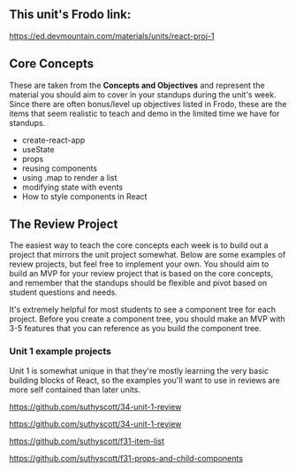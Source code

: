 ## This unit's Frodo link: 

https://ed.devmountain.com/materials/units/react-proj-1


## Core Concepts

These are taken from the **Concepts and Objectives** and represent the material you should aim to cover in your standups during the unit's week. Since there are often bonus/level up objectives listed in Frodo, these are the items that seem realistic to teach and demo in the limited time we have for standups. 

 - create-react-app
 - useState
 - props
 - reusing components
 - using .map to render a list 
 - modifying state with events
 - How to style components in React


 ## The Review Project

The easiest way to teach the core concepts each week is to build out a project that mirrors the unit project somewhat. Below are some examples of review projects, but feel free to implement your own. You should aim to build an MVP for your review project that is based on the core concepts, and remember that the standups should be flexible and pivot based on student questions and needs. 

It's extremely helpful for most students to see a component tree for each project. Before you create a component tree, you should make an MVP with 3-5 features that you can reference as you build the component tree. 

### Unit 1 example projects

Unit 1 is somewhat unique in that they're mostly learning the very basic building blocks of React, so the examples you'll want to use in reviews are more self contained than later units. 

https://github.com/suthyscott/34-unit-1-review

https://github.com/suthyscott/34-unit-1-review

https://github.com/suthyscott/f31-item-list

https://github.com/suthyscott/f31-props-and-child-components